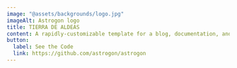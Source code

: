 ```yaml
---
image: "@assets/backgrounds/logo.jpg"
imageAlt: Astrogon logo
title: TIERRA DE ALDEAS
content: A rapidly-customizable template for a blog, documentation, and more.
button:
  label: See the Code
  link: https://github.com/astrogon/astrogon
---
```

